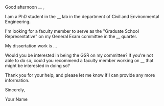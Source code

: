 Good afternoon __ ,

I am a PhD student in the __ lab in the department of Civil and Environmental Engineering. 

I'm looking for a faculty member to serve as the "Graduate School Representative" on my General Exam committee in the __ quarter.

My dissertation work is ...

Would you be interested in being the GSR on my committee? If you're not able to do so, could you recommend a faculty member working on __ that might be interested in doing so?

Thank you for your help, and please let me know if I can provide any more information.

Sincerely,

Your Name
